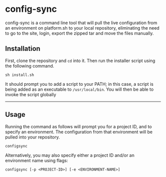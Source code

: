 # config-sync
config-sync is a command line tool that will pull the live configuration from an environment on platform.sh to your local repository, eliminating the need to go to the site, login, export the zipped tar and move the files manually.
## Installation
First, clone the repository and `cd` into it. Then run the installer script using the following command.
```shell
sh install.sh
```

It should prompt you to add a script to your PATH; in this case, a script is being added as an executable to `/usr/local/bin`. You will then be able to invoke the script globally 

-----

## Usage
Running the command as follows will prompt you for a project ID, and to specify an environment. The configuration from that environment will be pulled into your repository.
```shell
configsync
```
Alternatively, you may also specify either a project ID and/or an environment name using flags:
```shell
configsync [-p <PROJECT-ID>] [-e <ENVIRONMENT-NAME>]
```
